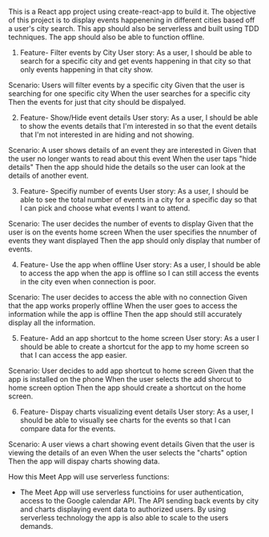 This is a React app project using create-react-app to build it. The objective of this project is to display events happenening in different cities based off a user's city search. This app should also be serverless and built using TDD techniques. The app should also be able to function offline.

1. Feature- Filter events by City
   User story: As a user, I should be able to search for a specific city and get events happening in that city so that only events happening in that city show.

Scenario: Users will filter events by a specific city Given that the user is searching for one specific city When the user searches for a specific city Then the events for just that city should be dispalyed.

2. Feature- Show/Hide event details
   User story: As a user, I should be able to show the events details that I'm interested in so that the event details that I'm not interested in are hiding and not showing.

Scenario: A user shows details of an event they are interested in Given that the user no longer wants to read about this event When the user taps "hide details" Then the app should hide the details so the user can look at the details of another event.

3. Feature- Specifiy number of events
   User story: As a user, I should be able to see the total number of events in a city for a specific day so that I can pick and choose what events I want to attend.

Scenario: The user decides the number of events to display Given that the user is on the events home screen When the user specifies the nnumber of events they want displayed Then the app should only display that number of events.

4. Feature- Use the app when offline
   User story: As a user, I should be able to access the app when the app is offline so I can still access the events in the city even when connection is poor.

Scenario: The user decides to access the able with no connection Given that the app works properly offline When the user goes to access the information while the app is offline Then the app should still accurately display all the information.

5. Feature- Add an app shortcut to the home screen
   User story: As a user I should be able to create a shortcut for the app to my home screen so that I can access the app easier.

Scenario: User decides to add app shortcut to home screen Given that the app is installed on the phone When the user selects the add shorcut to home screen option Then the app should create a shortcut on the home screen.

6. Feature- Dispay charts visualizing event details
   User story: As a user, I should be able to visually see charts for the events so that I can compare data for the events.

Scenario: A user views a chart showing event details Given that the user is viewing the details of an even When the user selects the "charts" option Then the app will dispay charts showing data.

How this Meet App will use serverless functions:

- The Meet App will use serverless functioins for user authentication, access to the Google calendar API. The API sending back events by city and charts displaying event data to authorized users. By using serverless technology the app is also able to scale to the users demands.
